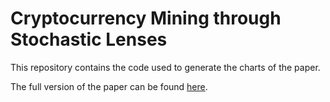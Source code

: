 # Cryptocurrency Mining through Stochastic Lenses

This repository contains the code used to generate the charts of the paper.

The full version of the paper can be found [here](https://anonfile.com/F5v3Dbkdbd/main_pdf).
